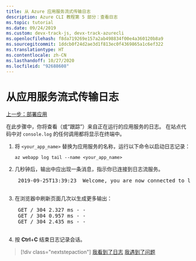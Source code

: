 ```yaml
---
title: 从 Azure 应用服务流式传输日志
description: Azure CLI 教程第 5 部分：查看日志
ms.topic: tutorial
ms.date: 09/24/2019
ms.custom: devx-track-js, devx-track-azurecli
ms.openlocfilehash: f8da719269e157a2ab498834f00e4a360120b8a9
ms.sourcegitcommit: 1ddcb0f24d2ae3d1f813ec0f4369865a1c6ef322
ms.translationtype: HT
ms.contentlocale: zh-CN
ms.lasthandoff: 10/27/2020
ms.locfileid: "92688608"
---
```

# <a name="stream-logs-from-app-service"></a>从应用服务流式传输日志

[上一步：部署应用](tutorial-vscode-azure-cli-node-04.md)

在此步骤中，你将查看（或“跟踪”）来自正在运行的应用服务的日志。 在站点代码中对 `console.log` 的任何调用都将显示在终端中。

1. 将 `<your_app_name>` 替换为应用服务的名称，运行以下命令以启动日志记录：

    ```azurecli
    az webapp log tail --name <your_app_name>
    ```

1. 几秒钟后，输出中应出现一条消息，指示你已连接到日志流服务。

    <pre>
    2019-09-25T13:39:23  Welcome, you are now connected to log-streaming service. The default timeout is 2 hours. Change the timeout with the App Setting SCM_LOGSTREAM_TIMEOUT (in seconds).
    </pre>

1. 在浏览器中刷新页面几次以生成更多输出：

    <pre>
    GET / 304 2.327 ms - -
    GET / 304 0.957 ms - -
    GET / 304 2.435 ms - -
    </pre>

1. 按 **Ctrl**+**C** 结束日志记录会话。

> [!div class="nextstepaction"]
> [我看到了日志](tutorial-vscode-azure-cli-node-06.md) [我遇到了问题](https://www.research.net/r/PWZWZ52?tutorial=node-deployment&step=tailing-logs)
